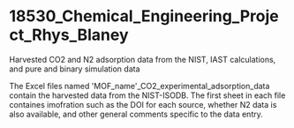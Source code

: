 # 18530_Chemical_Engineering_Project_Rhys_Blaney
Harvested CO2 and N2 adsorption data from the NIST, IAST calculations, and pure and binary simulation data 

The Excel files named 'MOF_name'_CO2_experimental_adsorption_data contain the harvested data from the NIST-ISODB. The first sheet in each file containes imofration such as the DOI for each source, whether N2 data is also available, and other general comments specific to the data entry. 

